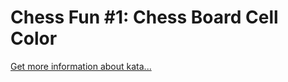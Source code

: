Chess Fun #1: Chess Board Cell Color
=
[Get more information about kata...](https://www.codewars.com//kata/5894134c8afa3618c9000146)